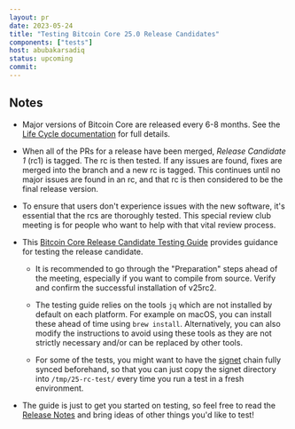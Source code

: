 ```yaml
---
layout: pr
date: 2023-05-24
title: "Testing Bitcoin Core 25.0 Release Candidates"
components: ["tests"]
host: abubakarsadiq
status: upcoming
commit:
---
```


## Notes

- Major versions of Bitcoin Core are released every 6-8 months. See the [Life
  Cycle documentation](https://bitcoincore.org/en/lifecycle/) for full details.
- When all of the PRs for a release have been merged, _Release Candidate 1_
  (rc1) is tagged. The rc is then tested. If any issues are found, fixes are
  merged into the branch and a new rc is tagged. This continues until no major
  issues are found in an rc, and that rc is then considered to be the final
  release version.
- To ensure that users don't experience issues with the new software, it's
  essential that the rcs are thoroughly tested. This special review club
  meeting is for people who want to help with that vital review process.

- This [Bitcoin Core Release Candidate Testing
  Guide](https://github.com/bitcoin-core/bitcoin-devwiki/wiki/25.0-Release-Candidate-Testing-Guide) provides guidance for testing the release candidate.

  - It is recommended to go through the "Preparation" steps ahead of the meeting, especially if you want to compile from source. Verify and confirm the successful installation of v25rc2.

  - The testing guide relies on the tools `jq` which are not installed by default on each platform. For example on macOS, you can install these ahead of time using `brew install`. Alternatively, you can also modify the instructions to avoid using these tools as they are not strictly necessary and/or can be replaced by other tools.

  - For some of the tests, you might want to have the [signet](https://en.bitcoin.it/wiki/Signet) chain fully synced beforehand, so that you can just copy the signet directory into `/tmp/25-rc-test/` every time you run a test in a fresh environment.

- The guide is just to get you started on testing, so feel free to read the [Release Notes](https://github.com/bitcoin-core/bitcoin-devwiki/wiki/25.0-Release-Notes-Draft)
  and bring ideas of other things you'd like to test!
<!-- TODO: Add testing guide-->

<!-- TODO: After meeting, uncomment and add meeting log between the irc tags
## Meeting Log

{% irc %}
{% endirc %}
-->
